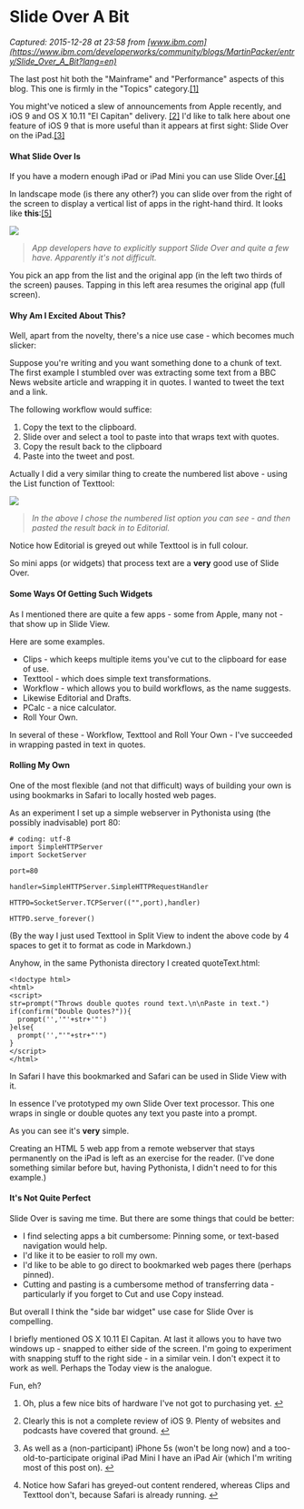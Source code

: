 # Slide Over A Bit

_Captured: 2015-12-28 at 23:58 from [www.ibm.com](https://www.ibm.com/developerworks/community/blogs/MartinPacker/entry/Slide_Over_A_Bit?lang=en)_

The last post hit both the "Mainframe" and "Performance" aspects of this blog. This one is firmly in the "Topics" category.[[1]](https://www.ibm.com/developerworks/community/blogs/MartinPacker/entry/Slide_Over_A_Bit?lang=en)

You might've noticed a slew of announcements from Apple recently, and iOS 9 and OS X 10.11 "El Capitan" delivery. [[2]](https://www.ibm.com/developerworks/community/blogs/MartinPacker/entry/Slide_Over_A_Bit?lang=en) I'd like to talk here about one feature of iOS 9 that is more useful than it appears at first sight: Slide Over on the iPad.[[3]](https://www.ibm.com/developerworks/community/blogs/MartinPacker/entry/Slide_Over_A_Bit?lang=en)

#### What Slide Over Is

If you have a modern enough iPad or iPad Mini you can use Slide Over.[[4]](https://www.ibm.com/developerworks/community/blogs/MartinPacker/entry/Slide_Over_A_Bit?lang=en)

In landscape mode (is there any other?) you can slide over from the right of the screen to display a vertical list of apps in the right-hand third. It looks like **this**:[[5]](https://www.ibm.com/developerworks/community/blogs/MartinPacker/entry/Slide_Over_A_Bit?lang=en)

![](https://www.ibm.com/developerworks/community/blogs/MartinPacker/resource/slideover.png)

> _App developers have to explicitly support Slide Over and quite a few have. Apparently it's not difficult._

You pick an app from the list and the original app (in the left two thirds of the screen) pauses. Tapping in this left area resumes the original app (full screen).

#### Why Am I Excited About This?

Well, apart from the novelty, there's a nice use case - which becomes much slicker:

Suppose you're writing and you want something done to a chunk of text. The first example I stumbled over was extracting some text from a BBC News website article and wrapping it in quotes. I wanted to tweet the text and a link.

The following workflow would suffice:

  1. Copy the text to the clipboard.
  2. Slide over and select a tool to paste into that wraps text with quotes.
  3. Copy the result back to the clipboard
  4. Paste into the tweet and post.

Actually I did a very similar thing to create the numbered list above - using the List function of Texttool:

![](https://www.ibm.com/developerworks/community/blogs/MartinPacker/resource/listing.png)

> _In the above I chose the numbered list option you can see - and then pasted the result back in to Editorial._

Notice how Editorial is greyed out while Texttool is in full colour.

So mini apps (or widgets) that process text are a **very** good use of Slide Over.

#### Some Ways Of Getting Such Widgets

As I mentioned there are quite a few apps - some from Apple, many not - that show up in Slide View.

Here are some examples.

  * Clips - which keeps multiple items you've cut to the clipboard for ease of use.
  * Texttool - which does simple text transformations.
  * Workflow - which allows you to build workflows, as the name suggests.
  * Likewise Editorial and Drafts.
  * PCalc - a nice calculator.
  * Roll Your Own.

In several of these - Workflow, Texttool and Roll Your Own - I've succeeded in wrapping pasted in text in quotes.

#### Rolling My Own

One of the most flexible (and not that difficult) ways of building your own is using bookmarks in Safari to locally hosted web pages.

As an experiment I set up a simple webserver in Pythonista using (the possibly inadvisable) port 80:
    
    
    # coding: utf-8
    import SimpleHTTPServer
    import SocketServer
    
    port=80
    
    handler=SimpleHTTPServer.SimpleHTTPRequestHandler
    
    HTTPD=SocketServer.TCPServer(("",port),handler)
    
    HTTPD.serve_forever()
    

(By the way I just used Texttool in Split View to indent the above code by 4 spaces to get it to format as code in Markdown.)

Anyhow, in the same Pythonista directory I created quoteText.html:
    
    
    <!doctype html>
    <html>
    <script>
    str=prompt("Throws double quotes round text.\n\nPaste in text.")
    if(confirm("Double Quotes?")){
      prompt('','"'+str+'"')
    }else{
      prompt('',"'"+str+"'")
    }
    </script>
    </html>
    

In Safari I have this bookmarked and Safari can be used in Slide View with it.

In essence I've prototyped my own Slide Over text processor. This one wraps in single or double quotes any text you paste into a prompt.

As you can see it's **very** simple.

Creating an HTML 5 web app from a remote webserver that stays permanently on the iPad is left as an exercise for the reader. (I've done something similar before but, having Pythonista, I didn't need to for this example.)

#### It's Not Quite Perfect

Slide Over is saving me time. But there are some things that could be better:

  * I find selecting apps a bit cumbersome: Pinning some, or text-based navigation would help.
  * I'd like it to be easier to roll my own.
  * I'd like to be able to go direct to bookmarked web pages there (perhaps pinned).
  * Cutting and pasting is a cumbersome method of transferring data - particularly if you forget to Cut and use Copy instead. 

But overall I think the "side bar widget" use case for Slide Over is compelling.

I briefly mentioned OS X 10.11 El Capitan. At last it allows you to have two windows up - snapped to either side of the screen. I'm going to experiment with snapping stuff to the right side - in a similar vein. I don't expect it to work as well. Perhaps the Today view is the analogue.

Fun, eh?

  1. Oh, plus a few nice bits of hardware I've not got to purchasing yet. [ ↩](https://www.ibm.com/developerworks/community/blogs/MartinPacker/entry/Slide_Over_A_Bit?lang=en)

  2. Clearly this is not a complete review of iOS 9. Plenty of websites and podcasts have covered that ground. [ ↩](https://www.ibm.com/developerworks/community/blogs/MartinPacker/entry/Slide_Over_A_Bit?lang=en)

  3. As well as a (non-participant) iPhone 5s (won't be long now) and a too-old-to-participate original iPad Mini I have an iPad Air (which I'm writing most of this post on). [ ↩](https://www.ibm.com/developerworks/community/blogs/MartinPacker/entry/Slide_Over_A_Bit?lang=en)

  4. Notice how Safari has greyed-out content rendered, whereas Clips and Texttool don't, because Safari is already running. [ ↩](https://www.ibm.com/developerworks/community/blogs/MartinPacker/entry/Slide_Over_A_Bit?lang=en)
